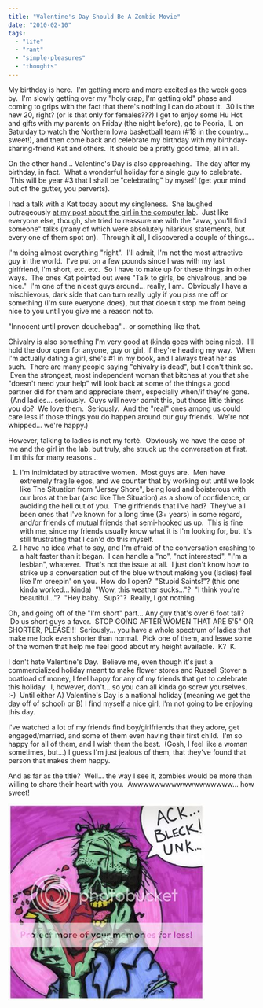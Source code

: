```yaml
---
title: "Valentine's Day Should Be A Zombie Movie"
date: "2010-02-10"
tags:
  - "life"
  - "rant"
  - "simple-pleasures"
  - "thoughts"
---
```


My birthday is here.  I'm getting more and more excited as the week goes by.  I'm slowly getting over my "holy crap, I'm getting old" phase and coming to grips with the fact that there's nothing I can do about it.  30 is the new 20, right? (or is that only for females???) I get to enjoy some Hu Hot and gifts with my parents on Friday (the night before), go to Peoria, IL on Saturday to watch the Northern Iowa basketball team (#18 in the country... sweet!), and then come back and celebrate my birthday with my birthday-sharing-friend Kat and others.  It should be a pretty good time, all in all.

On the other hand... Valentine's Day is also approaching.  The day after my birthday, in fact.  What a wonderful holiday for a single guy to celebrate.  This will be year #3 that I shall be "celebrating" by myself (get your mind out of the gutter, you perverts).

I had a talk with a Kat today about my singleness.  She laughed outrageously [at my post about the girl in the computer lab](http://niclake13.wordpress.com/2010/02/08/whoops/).  Just like everyone else, though, she tried to reassure me with the "aww, you'll find someone" talks (many of which were absolutely hilarious statements, but every one of them spot on).  Through it all, I discovered a couple of things...

I'm doing almost everything "right".  I'll admit, I'm not the most attractive guy in the world.  I've put on a few pounds since I was with my last girlfriend, I'm short, etc. etc.  So I have to make up for these things in other ways.  The ones Kat pointed out were "Talk to girls, be chivalrous, and be nice."  I'm one of the nicest guys around... really, I am.  Obviously I have a mischievous, dark side that can turn really ugly if you piss me off or something (I'm sure everyone does), but that doesn't stop me from being nice to you until you give me a reason not to.

"Innocent until proven douchebag"... or something like that.

Chivalry is also something I'm very good at (kinda goes with being nice).  I'll hold the door open for anyone, guy or girl, if they're heading my way.  When I'm actually dating a girl, she's #1 in my book, and I always treat her as such.  There are many people saying "chivalry is dead", but I don't think so.  Even the strongest, most independent woman that bitches at you that she "doesn't need your help" will look back at some of the things a good partner did for them and appreciate them, especially when/if they're gone.  (And ladies... seriously.  Guys will never admit this, but those little things you do?  We love them.  Seriously.  And the "real" ones among us could care less if those things you do happen around our guy friends.  We're not whipped... we're happy.)

However, talking to ladies is not my forté.  Obviously we have the case of me and the girl in the lab, but truly, she struck up the conversation at first.  I'm this for many reasons...

1. I'm intimidated by attractive women.  Most guys are.  Men have extremely fragile egos, and we counter that by working out until we look like The Situation from "Jersey Shore", being loud and boisterous with our bros at the bar (also like The Situation) as a show of confidence, or avoiding the hell out of you.  The girlfriends that I've had?  They've all been ones that I've known for a long time (3+ years) in some regard, and/or friends of mutual friends that semi-hooked us up.  This is fine with me, since my friends usually know what it is I'm looking for, but it's still frustrating that I can'd do this myself.
2. I have no idea what to say, and I'm afraid of the conversation crashing to a halt faster than it began.  I can handle a "no", "not interested", "I'm a lesbian", whatever.  That's not the issue at all.  I just don't know how to strike up a conversation out of the blue without making you (ladies) feel like I'm creepin' on you.  How do I open?  "Stupid Saints!"? (this one kinda worked... kinda)  "Wow, this weather sucks..."?  "I think you're beautiful..."?  "Hey baby.  Sup?"?  Really, I got nothing.

Oh, and going off of the "I'm short" part... Any guy that's over 6 foot tall?  Do us short guys a favor.  STOP GOING AFTER WOMEN THAT ARE 5'5" OR SHORTER, PLEASE!!!  Seriously... you have a whole spectrum of ladies that make me look even shorter than normal.  Pick one of them, and leave some of the women that help me feel good about my height available.  K?  K.

I don't hate Valentine's Day.  Believe me, even though it's just a commercialized holiday meant to make flower stores and Russell Stover a boatload of money, I feel happy for any of my friends that get to celebrate this holiday.  I, however, don't... so you can all kinda go screw yourselves. :-)  Until either A) Valentine's Day is a national holiday (meaning we get the day off of school) or B) I find myself a nice girl, I'm not going to be enjoying this day.

I've watched a lot of my friends find boy/girlfriends that they adore, get engaged/married, and some of them even having their first child.  I'm so happy for all of them, and I wish them the best.  (Gosh, I feel like a woman sometimes, but...) I guess I'm just jealous of them, that they've found that person that makes them happy.

And as far as the title?  Well... the way I see it, zombies would be more than willing to share their heart with you.  Awwwwwwwwwwwwwwwwww... how sweet!

![](images/ZombieValentine.jpg)

